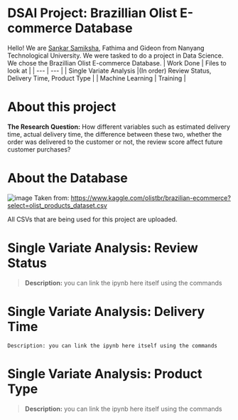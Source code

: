 # DSAI Project: Brazillian Olist E-commerce Database
Hello! We are [Sankar Samiksha](https://github.com/S-Samiksha), Fathima and Gideon from Nanyang Technological University. We were tasked to do a project in Data Science. We chose the Brazillian Olist E-commerce Database. 
| Work Done | Files to look at |
| --- | --- |
| Single Variate Analysis |(In order) Review Status, Delivery Time, Product Type |
| Machine Learning | Training |

# About this project
**The Research Question:** How different variables such as estimated delivery time, actual delivery time, the difference between these two, whether the order was delivered to the customer or not, the review score affect future customer purchases?

# About the Database
![image](https://user-images.githubusercontent.com/71448008/112981086-44770880-918d-11eb-91f0-996f72c4ddde.png)
Taken from: https://www.kaggle.com/olistbr/brazilian-ecommerce?select=olist_products_dataset.csv 

All CSVs that are being used for this project are uploaded. 

# Single Variate Analysis: Review Status 
> **Description:** you can link the ipynb here itself using the commands 

# Single Variate Analysis: Delivery Time 
```
Description: you can link the ipynb here itself using the commands 
```

# Single Variate Analysis: Product Type 
> **Description:** you can link the ipynb here itself using the commands 

